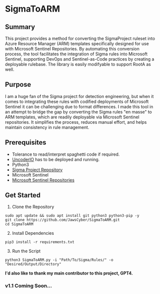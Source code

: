 # SigmaToARM

## Summary

This project provides a method for converting the SigmaProject ruleset into Azure Resource Manager (ARM) templates specifically designed for use with Microsoft Sentinel Repositories. By automating this conversion process, the tool facilitates the integration of Sigma rules into Microsoft Sentinel, supporting DevOps and Sentinel-as-Code practices by creating a deployable rulebase. The library is easily modifyable to support RootA as well.

## Purpose

I am a huge fan of the Sigma project for detection engineering, but when it comes to integrating these rules with codified deployments of Microsoft Sentinel it can be challenging due to format differences. I made this tool in an attempt to bridge the gap by converting the Sigma rules "en masse" to ARM templates, which are readily deployable via Microsoft Sentinel repositories. It simplifies the process, reduces manual effort, and helps maintain consistency in rule management.

## Prerequisites
- Tolerance to read/interpret spaghetti code if required.
- [UncoderIO](https://github.com/UncoderIO/Uncoder_IO) has to be deployed and running.
- Python3
- [Sigma Project Repository](https://github.com/SigmaHQ/sigma)
- Microsoft Sentinel
- [Microsoft Sentinel Repositories](https://learn.microsoft.com/en-us/azure/sentinel/ci-cd?tabs=azure-devops)

## Get Started
1. Clone the Repository
```
sudo apt update && sudo apt install git python3 python3-pip -y
git clone https://github.com/JawsCyber/SigmaToARM.git
cd SigmaToARM
```
2. Install Dependencies
```
pip3 install -r requirements.txt
```
3. Run the Script
```
python3 SigmaToARM.py -i "Path/To/Sigma/Rules/" -o "Desired/Output/Directory"
```


**I'd also like to thank my main contributor to this project, GPT4.**

### v1.1 Coming Soon...

